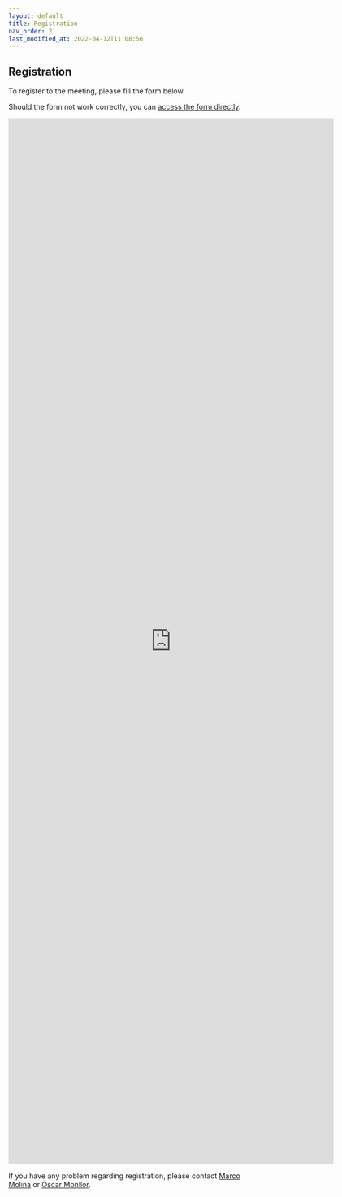 ```yaml
---
layout: default
title: Registration
nav_order: 2
last_modified_at: 2022-04-12T11:08:56
---
```


## Registration

To register to the meeting, please fill the form below.

Should the form not work correctly, you can [access the form directly](https://docs.google.com/forms/d/e/1FAIpQLSe9V9jP4ZkQOMGjM7ADmz072BOQYcR3USR54Lx4Fyq241EdHA/viewform).

<iframe src="https://docs.google.com/forms/d/e/1FAIpQLSe9V9jP4ZkQOMGjM7ADmz072BOQYcR3USR54Lx4Fyq241EdHA/viewform?embedded=true" width="640" height="2060" frameborder="0" marginheight="0" marginwidth="0">Cargando…</iframe>

If you have any problem regarding registration, please contact [Marco Molina](mailto:marco.molina@uv.es) or [Óscar Monllor](mailto:oscar.monllor@uv.es).
